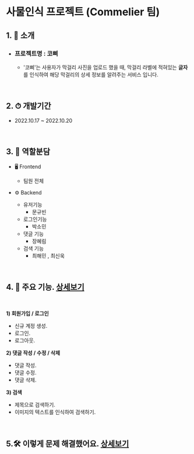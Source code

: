 # 사물인식 프로젝트 (Commelier 팀)

## 1. 🌈 소개
- ### 프로젝트명 : **코삐**
  - '코삐'는 사용자가 막걸리 사진을 업로드 했을 때, 막걸리 라벨에 적혀있는 **글자**를 인식하여 해당 막걸리의 상세 정보를 알려주는 서비스 입니다.

<br>

## 2. ⏱︎ 개발기간
- 2022.10.17 ~ 2022.10.20

<br>

## 3. 🐥 역할분담
- 🖥 Frontend
  - 팀원 전체

- ⚙ Backend 
  - 유저기능
    - 문규빈
  - 로그인기능 
    - 박소민
  - 댓글 기능
    - 장혜림
  - 검색 기능
    - 최해민 , 최신욱


<br>


## 4. 📂 주요 기능. <a href="https://github.com/timeiscoal/Cobby/wiki/1.-%EA%B8%B0%EB%8A%A5"> 상세보기</a>
<br>

**1) 회원가입 / 로그인** 
  - 신규 계정 생성.
  - 로그인.
  - 로그아웃.

**2) 댓글 작성 / 수정 / 삭제** 
  - 댓글 작성.
  - 댓글 수정.
  - 댓글 삭제.

**3) 검색**
  - 제목으로 검색하기.
  - 이미지의 텍스트를 인식하여 검색하기.


<br>

## 5.🛠️ 이렇게 문제 해결했어요.  <a href="https://github.com/timeiscoal/Cobby/wiki/2.-%E2%9A%A0%EF%B8%8F%ED%8A%B8%EB%9F%AC%EB%B8%94-%EC%8A%88%ED%8C%85">상세보기</a>

